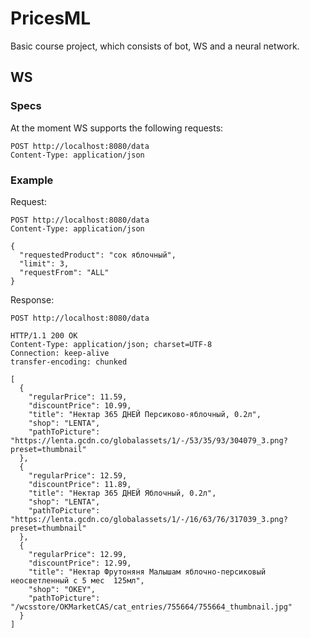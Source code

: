 # PricesML
Basic course project, which consists of bot, WS and a neural network.

## WS 
### Specs
At the moment WS supports the following requests:
```http request
POST http://localhost:8080/data
Content-Type: application/json
```

### Example
Request:
```http request
POST http://localhost:8080/data
Content-Type: application/json

{
  "requestedProduct": "сок яблочный",
  "limit": 3,
  "requestFrom": "ALL"
}
```

Response:
```http request
POST http://localhost:8080/data

HTTP/1.1 200 OK
Content-Type: application/json; charset=UTF-8
Connection: keep-alive
transfer-encoding: chunked

[
  {
    "regularPrice": 11.59,
    "discountPrice": 10.99,
    "title": "Нектар 365 ДНЕЙ Персиково-яблочный, 0.2л",
    "shop": "LENTA",
    "pathToPicture": "https://lenta.gcdn.co/globalassets/1/-/53/35/93/304079_3.png?preset=thumbnail"
  },
  {
    "regularPrice": 12.59,
    "discountPrice": 11.89,
    "title": "Нектар 365 ДНЕЙ Яблочный, 0.2л",
    "shop": "LENTA",
    "pathToPicture": "https://lenta.gcdn.co/globalassets/1/-/16/63/76/317039_3.png?preset=thumbnail"
  },
  {
    "regularPrice": 12.99,
    "discountPrice": 12.99,
    "title": "Нектар Фрутоняня Малышам яблочно-персиковый неосветленный с 5 мес  125мл",
    "shop": "OKEY",
    "pathToPicture": "/wcsstore/OKMarketCAS/cat_entries/755664/755664_thumbnail.jpg"
  }
]
```
